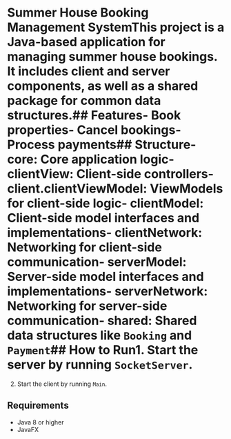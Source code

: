 # Summer House Booking Management SystemThis project is a Java-based application for managing summer house bookings. It includes client and server components, as well as a shared package for common data structures.## Features- Book properties- Cancel bookings- Process payments## Structure- **core**: Core application logic- **clientView**: Client-side controllers- **client.clientViewModel**: ViewModels for client-side logic- **clientModel**: Client-side model interfaces and implementations- **clientNetwork**: Networking for client-side communication- **serverModel**: Server-side model interfaces and implementations- **serverNetwork**: Networking for server-side communication- **shared**: Shared data structures like `Booking` and `Payment`## How to Run1. Start the server by running `SocketServer`.
2. Start the client by running `Main`.

## Requirements
- Java 8 or higher
- JavaFX
